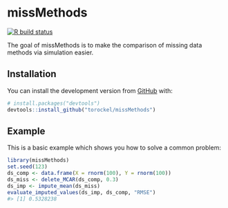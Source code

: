 
<!-- README.md is generated from README.Rmd. Please edit that file -->

# missMethods

<!-- badges: start -->

[![R build
status](https://github.com/torockel/missMethods/workflows/R-CMD-check/badge.svg)](https://github.com/torockel/missMethods/actions)
<!-- badges: end -->

The goal of missMethods is to make the comparison of missing data
methods via simulation easier.

## Installation

You can install the development version from
[GitHub](https://github.com/) with:

``` r
# install.packages("devtools")
devtools::install_github("torockel/missMethods")
```

<!-- You can install the released version of missMethods from [CRAN](https://CRAN.R-project.org) with: -->

<!-- ``` r -->

<!-- install.packages("missMethods") -->

<!-- ``` -->

<!-- And the development version from [GitHub](https://github.com/) with: -->

<!-- ``` r -->

<!-- # install.packages("devtools") -->

<!-- devtools::install_github("torockel/missMethods") -->

<!-- ``` -->

## Example

This is a basic example which shows you how to solve a common problem:

``` r
library(missMethods)
set.seed(123)
ds_comp <- data.frame(X = rnorm(100), Y = rnorm(100))
ds_miss <- delete_MCAR(ds_comp, 0.3)
ds_imp <- impute_mean(ds_miss)
evaluate_imputed_values(ds_imp, ds_comp, "RMSE")
#> [1] 0.5328238
```
